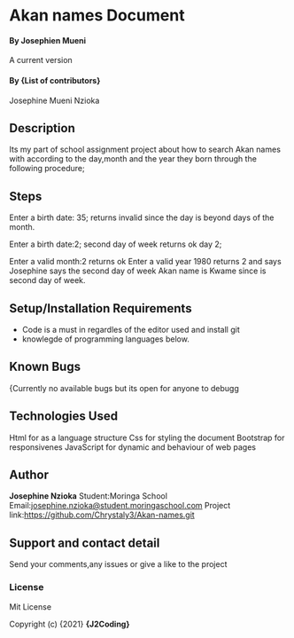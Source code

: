  # Akan names Document
#### By Josephien Mueni 
A current version
#### By **{List of contributors}**
Josephine Mueni Nzioka
## Description
Its my part of school assignment project about how to search Akan names with according to the day,month and the year they born through the following procedure;
## Steps
Enter a birth date: 35;
returns invalid since the day is beyond days of the month.

Enter a birth date:2; second day of week
returns ok day 2;

Enter a valid month:2 
returns ok 
Enter a valid year 1980
returns 2 and says Josephine says the second day of week 
 Akan name is Kwame since is second day of week.

## Setup/Installation Requirements
* Code is a must in regardles of the editor used and install git
* knowlegde of programming languages below.


## Known Bugs
{Currently no available bugs but its open for anyone to debugg
## Technologies Used
Html for as a language structure
Css for styling the document
Bootstrap for responsivenes
JavaScript for dynamic and behaviour of web pages


## Author
**Josephine Nzioka**
Student:Moringa School
Email:josephine.nzioka@student.moringaschool.com
Project link:https://github.com/Chrystaly3/Akan-names.git

## Support and contact detail
Send your comments,any issues or give a like to the project

### License
Mit License


Copyright (c) {2021} **{J2Coding}**